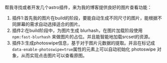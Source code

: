帮我寻找或者开发几个astro插件，来为我的博客提供良好的图片查看功能：

1. 插件1:首先我的图片在build的阶段，要能自动生成不同尺寸的图片，能根据不同屏幕的需求自动选择适合的图片。
2. 插件2:在build阶段中，为图片生成 blurhash，在图片加载阶段使用 `npm:fast-blurhash` 来做图片的占位。并且能智能地加载srcset的资源。
3. 插件3:生成photoswipe信息，基于对于图片元数据的提取。并且在标记成`data-enable-photoswipe=true`属性的元素上可以自动初始化 photoswipe 对象，从而实现点击图片可以查看原图。